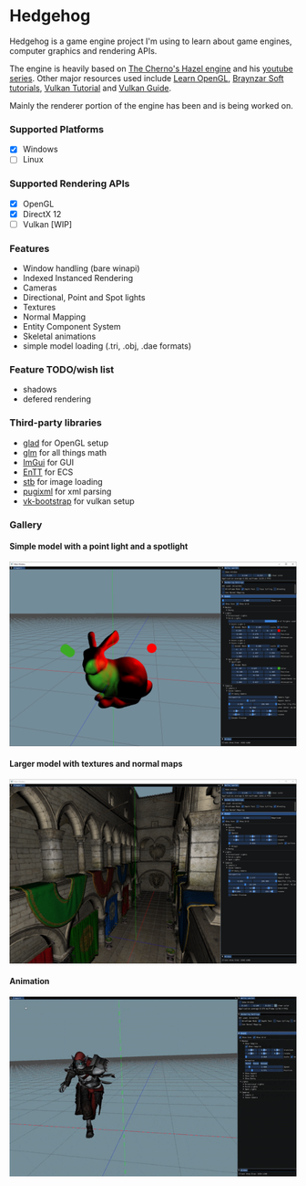 # Hedgehog

Hedgehog is a game engine project I'm using to learn about game engines, computer graphics and rendering APIs.

The engine is heavily based on [The Cherno's Hazel engine](https://github.com/TheCherno/Hazel) and his [youtube series](https://youtube.com/playlist?list=PLlrATfBNZ98dC-V-N3m0Go4deliWHPFwT).
Other major resources used include [Learn OpenGL](https://learnopengl.com/), [Braynzar Soft tutorials](https://www.braynzarsoft.net/viewtutorial/q16390-04-directx-12-braynzar-soft-tutorials), [Vulkan Tutorial](https://vulkan-tutorial.com/) and [Vulkan Guide](https://vkguide.dev/).

Mainly the renderer portion of the engine has been and is being worked on.

### Supported Platforms
- [x] Windows
- [ ] Linux

### Supported Rendering APIs
- [x] OpenGL
- [x] DirectX 12
- [ ] Vulkan [WIP]

### Features
* Window handling (bare winapi)
* Indexed Instanced Rendering
* Cameras
* Directional, Point and Spot lights
* Textures
* Normal Mapping
* Entity Component System
* Skeletal animations
* simple model loading (.tri, .obj, .dae formats)

### Feature TODO/wish list
* shadows
* defered rendering

### Third-party libraries
* [glad](https://github.com/Dav1dde/glad) for OpenGL setup
* [glm](https://github.com/g-truc/glm) for all things math
* [ImGui](https://github.com/ocornut/imgui) for GUI
* [EnTT](https://github.com/skypjack/entt) for ECS
* [stb](https://github.com/nothings/stb) for image loading
* [pugixml](https://github.com/zeux/pugixml/) for xml parsing
* [vk-bootstrap](https://github.com/charles-lunarg/vk-bootstrap) for vulkan setup

### Gallery
#### Simple model with a point light and a spotlight
![Simple model with a point light and a spotlight](./pictures/simple_model_lights.PNG)
#### Larger model with textures and normal maps
![Larger model with textures and normal maps](./pictures/larger_model_texture_normal.PNG)
#### Animation
![Animation](./pictures/animation.gif)
